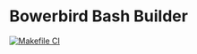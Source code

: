 # Bowerbird Bash Builder

[![Makefile CI](https://github.com/ic-designer/make-bowerbird-bash-builder/actions/workflows/makefile.yml/badge.svg)](https://github.com/ic-designer/make-bowerbird-bash-builder/actions/workflows/makefile.yml)
